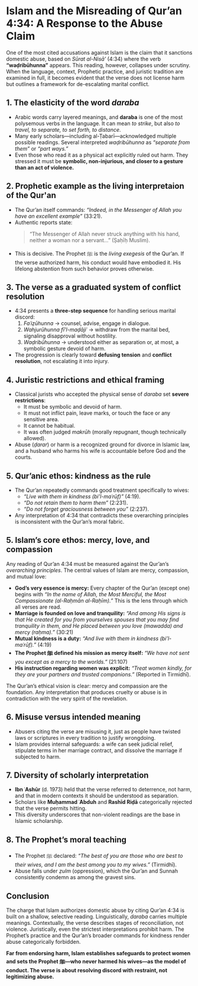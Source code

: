 # Islam and the Misreading of Qur’an 4:34: A Response to the Abuse Claim

One of the most cited accusations against Islam is the claim that it sanctions domestic abuse, based on *Sūrat al-Nisā’* (4:34) where the verb **“waḍribūhunna”** appears. This reading, however, collapses under scrutiny. When the language, context, Prophetic practice, and juristic tradition are examined in full, it becomes evident that the verse does not license harm but outlines a framework for de-escalating marital conflict.

## 1. The elasticity of the word *daraba*
- Arabic words carry layered meanings, and **daraba** is one of the most polysemous verbs in the language. It can mean *to strike*, but also *to travel, to separate, to set forth, to distance*.
- Many early scholars—including al-Ṭabarī—acknowledged multiple possible readings. Several interpreted *waḍribūhunna* as *“separate from them”* or *“part ways.”*
- Even those who read it as a physical act explicitly ruled out harm. They stressed it must be **symbolic, non-injurious, and closer to a gesture than an act of violence.**

## 2. Prophetic example as the living interpretaion of the Qur'an
- The Qur’an itself commands: *“Indeed, in the Messenger of Allah you have an excellent example”* (33:21).
- Authentic reports state:
  > “The Messenger of Allah never struck anything with his hand, neither a woman nor a servant…” (Ṣaḥīḥ Muslim).
- This is decisive. The Prophet ﷺ is the *living exegesis* of the Qur’an. If the verse authorized harm, his conduct would have embodied it. His lifelong abstention from such behavior proves otherwise.

## 3. The verse as a graduated system of conflict resolution
- 4:34 presents a **three-step sequence** for handling serious marital discord:
  1. *Faʿiẓūhunna* → counsel, advise, engage in dialogue.
  2. *Wahjurūhunna fī’l-maḍājiʿ* → withdraw from the marital bed, signaling disapproval without hostility.
  3. *Waḍribūhunna* → understood either as separation or, at most, a symbolic gesture devoid of harm.
- The progression is clearly toward **defusing tension** and **conflict resolution**, not escalating it into injury.

## 4. Juristic restrictions and ethical framing
- Classical jurists who accepted the physical sense of *daraba* set **severe restrictions**:
  - It must be symbolic and devoid of harm.
  - It must not inflict pain, leave marks, or touch the face or any sensitive area.
  - It cannot be habitual.
  - It was often judged *makrūh* (morally repugnant, though technically allowed).
- Abuse (*ḍarar*) or harm is a recognized ground for divorce in Islamic law, and a husband who harms his wife is accountable before God and the courts.

## 5. Qur’anic ethos: kindness as the rule
- The Qur’an repeatedly commands good treatment specifically to wives:
  - *“Live with them in kindness (bi’l-maʿrūf)”* (4:19).
  - *“Do not retain them to harm them”* (2:231).
  - *“Do not forget graciousness between you”* (2:237).
- Any interpretation of 4:34 that contradicts these overarching principles is inconsistent with the Qur’an’s moral fabric.

## 5. Islam’s core ethos: mercy, love, and compassion
Any reading of Qur’an 4:34 must be measured against the Qur’an’s *overarching principles*. The central values of Islam are mercy, compassion, and mutual love:

- **God’s very essence is mercy:** Every chapter of the Qur’an (except one) begins with *“In the name of Allah, the Most Merciful, the Most Compassionate (al-Raḥmān al-Raḥīm).”* This is the lens through which all verses are read.
- **Marriage is founded on love and tranquility:**
  *“And among His signs is that He created for you from yourselves spouses that you may find tranquility in them, and He placed between you love (mawadda) and mercy (raḥma).”* (30:21)
- **Mutual kindness is a duty:**
  *“And live with them in kindness (bi’l-maʿrūf).”* (4:19)
- **The Prophet ﷺ defined his mission as mercy itself:**
  *“We have not sent you except as a mercy to the worlds.”* (21:107)
- **His instruction regarding women was explicit:**
  *“Treat women kindly, for they are your partners and trusted companions.”* (Reported in Tirmidhī).

The Qur’an’s ethical vision is clear: mercy and compassion are the foundation. Any interpretation that produces cruelty or abuse is in contradiction with the very spirit of the revelation.

## 6. Misuse versus intended meaning
- Abusers citing the verse are misusing it, just as people have twisted laws or scriptures in every tradition to justify wrongdoing.
- Islam provides internal safeguards: a wife can seek judicial relief, stipulate terms in her marriage contract, and dissolve the marriage if subjected to harm.

## 7. Diversity of scholarly interpretation
- **Ibn ʿAshūr** (d. 1973) held that the verse referred to deterrence, not harm, and that in modern contexts it should be understood as separation.
- Scholars like **Muḥammad ʿAbduh** and **Rashīd Riḍā** categorically rejected that the verse permits hitting.
- This diversity underscores that non-violent readings are the base in Islamic scholarship.

## 8. The Prophet’s moral teaching
- The Prophet ﷺ declared: *“The best of you are those who are best to their wives, and I am the best among you to my wives.”* (Tirmidhī).
- Abuse falls under *ẓulm* (oppression), which the Qur’an and Sunnah consistently condemn as among the gravest sins.

## Conclusion
The charge that Islam authorizes domestic abuse by citing Qur’an 4:34 is built on a shallow, selective reading. Linguistically, *daraba* carries multiple meanings. Contextually, the verse describes stages of reconciliation, not violence. Juristically, even the strictest interpretations prohibit harm. The Prophet’s practice and the Qur’an’s broader commands for kindness render abuse categorically forbidden.

**Far from endorsing harm, Islam establishes safeguards to protect women and sets the Prophet ﷺ—who never harmed his wives—as the model of conduct. The verse is about resolving discord with restraint, not legitimizing abuse.**
